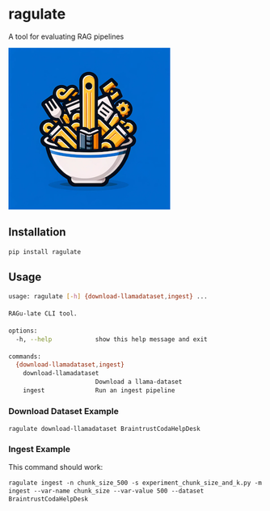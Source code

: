 # ragulate

A tool for evaluating RAG pipelines

![](logo_smaller.png)


## Installation

```sh
pip install ragulate
```

## Usage

```sh
usage: ragulate [-h] {download-llamadataset,ingest} ...

RAGu-late CLI tool.

options:
  -h, --help            show this help message and exit

commands:
  {download-llamadataset,ingest}
    download-llamadataset
                        Download a llama-dataset
    ingest              Run an ingest pipeline
```

### Download Dataset Example

```
ragulate download-llamadataset BraintrustCodaHelpDesk
```

### Ingest Example

This command should work:
```
ragulate ingest -n chunk_size_500 -s experiment_chunk_size_and_k.py -m ingest --var-name chunk_size --var-value 500 --dataset BraintrustCodaHelpDesk
```
